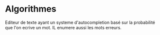 # Algorithmes
Editeur de texte ayant un systeme d'autocompletion basé sur la probabilité que l'on ecrive un mot.
IL enumere aussi les mots erreurs.

